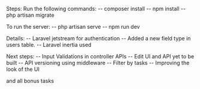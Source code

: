 Steps:
Run the following commands:
    -- composer install
    -- npm install
    -- php artisan migrate

To run the server:
    -- php artisan serve
    -- npm run dev


Details:
-- Laravel jetstream for authentication
-- Added a new field type in users table.
-- Laravel inertia used


Next steps:
-- Input Validations in controller APIs
-- Edit UI and API yet to be built
-- API versioning using middleware
-- Filter by tasks
-- Improving the look of the UI

and all bonus tasks
